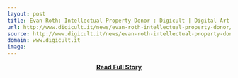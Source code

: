 ```yaml
---
layout: post
title: Evan Roth: Intellectual Property Donor : Digicult | Digital Art Design and Culture
url: http://www.digicult.it/news/evan-roth-intellectual-property-donor/
source: http://www.digicult.it/news/evan-roth-intellectual-property-donor/
domain: www.digicult.it
image: 
---
```


<p></p>
<center><p><a href="http://www.digicult.it/news/evan-roth-intellectual-property-donor/" style='padding:25px; font-sze:18px; font-weight: bold;'>Read Full Story</a></p></center>
